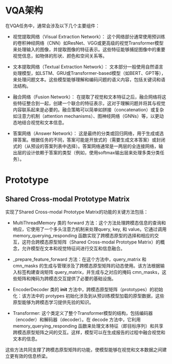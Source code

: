 # VQA架构
在VQA任务中，通常会涉及以下几个主要组件：

- 视觉提取网络（Visual Extraction Network）：
这个网络部分通常使用预训练的卷积神经网络（CNN）如ResNet、VGG或更高级的视觉Transformer模型来处理输入的图像，并提取图像的特征表示。这些特征能够捕捉图像中的重要视觉信息，如物体的形状、颜色和空间关系等。

- 文本提取网络（Textual Extraction Network）：
文本部分一般使用自然语言处理模型，如LSTM、GRU或Transformer-based模型（如BERT、GPT等），来处理问题文本。这些模型能够理解和编码问题的语义内容，包括关键词和语法结构。

- 融合网络（Fusion Network）：
在提取了视觉和文本特征之后，融合网络将这些特征整合到一起，创建一个联合的特征表示，这对于理解问题并将其与视觉内容联系起来是必要的。融合策略可以简单如拼接（concatenation）或复杂如注意力机制（attention mechanisms）、图神经网络（GNNs）等，以更动态地结合视觉和文本信息。

- 答案网络（Answer Network）：
这是最终的分类或回归网络，用于生成或选择答案。根据任务的不同，答案可能是开放式的（需要生成文本答案）或封闭式的（从预设的答案列表中选择）。答案网络通常是一两层的全连接网络，输出层的设计依赖于答案的类型（例如，使用softmax输出层来处理多类分类任务）。


# Prototype

## Shared Cross-modal Prototype Matrix

实现了Shared Cross-modal Prototype Matrix的功能的关键方法包括：

- MultiThreadMemory 类的 forward 方法：这个方法处理跨模态信息的查询和响应，它使用了一个多头注意力机制来处理query, key, 和 value。它通过调用 memory_querying_responding 函数实现了跨模态原型的选择和相应的交互，这符合跨模态原型矩阵（Shared Cross-modal Prototype Matrix）的概念，允许模型在文本和视觉特征间进行交互和信息融合。

- _prepare_feature_forward 方法：在这个方法中，query_matrix 和 cmn_masks 的生成与管理涉及了跨模态原型矩阵的动态使用。该方法根据输入标签构建查询矩阵 query_matrix，并生成与之对应的掩码 cmn_masks，这些矩阵和掩码为跨模态交互提供了必要的基础设施。

- EncoderDecoder 类的 __init__ 方法中，跨模态原型矩阵（prototypes）的初始化：该方法中的 protypes 初始化涉及到从预训练模型加载的原型数据，这些原型能够为跨模态学习提供先验的知识。

- Transformer:
这个类定义了整个Transformer模型的结构，包括编码器（encoder）和解码器（decoder）。在 decode 方法中，它利用 memory_querying_responding 函数来处理文本特征（即目标序列）和共享跨模态原型矩阵之间的交互。这样，模型可以在生成报告的过程中融合视觉和文本的信息。

这些方法共同支撑了跨模态原型矩阵的功能，使模型能够在视觉和文本数据之间建立更有效的信息桥梁。